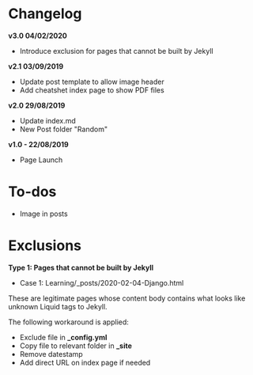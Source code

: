 # Changelog

**v3.0 04/02/2020**
- Introduce exclusion for pages that cannot be built by Jekyll

**v2.1 03/09/2019**
- Update post template to allow image header
- Add cheatshet index page to show PDF files

**v2.0 29/08/2019**
- Update index.md
- New Post folder "Random"

**v1.0 - 22/08/2019**
- Page Launch

# To-dos
- Image in posts

# Exclusions

**Type 1: Pages that cannot be built by Jekyll** 

- Case 1: Learning/_posts/2020-02-04-Django.html

These are legitimate pages whose content body contains what looks like unknown Liquid tags to Jekyll.

The following workaround is applied:
- Exclude file in **_config.yml**
- Copy file to relevant folder in **_site**
- Remove datestamp
- Add direct URL on index page if needed


